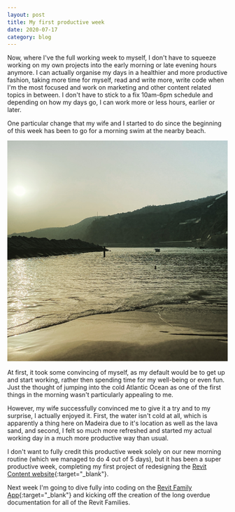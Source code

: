 ```yaml
---
layout: post
title: My first productive week
date: 2020-07-17
category: blog
---
```


Now, where I've the full working week to myself, I don't have to squeeze working on my own projects into the early morning or late evening hours anymore. I can actually organise my days in a healthier and more productive fashion, taking more time for myself, read and write more, write code when I'm the most focused and work on marketing and other content related topics in between. I don't have to stick to a fix 10am-6pm schedule and depending on how my days go, I can work more or less hours, earlier or later.

One particular change that my wife and I started to do since the beginning of this week has been to go for a morning swim at the nearby beach.

![](/assets/posts/2020-07-17-my-first-productive-week/morning-swim-madeira.png)

At first, it took some convincing of myself, as my default would be to get up and start working, rather then spending time for my well-being or even fun. Just the thought of jumping into the cold Atlantic Ocean as one of the first things in the morning wasn't particularly appealing to me.

However, my wife successfully convinced me to give it a try and to my surprise, I actually enjoyed it. First, the water isn't cold at all, which is apparently a thing here on Madeira due to it's location as well as the lava sand, and second, I felt so much more refreshed and started my actual working day in a much more productive way than usual.

I don't want to fully credit this productive week solely on our new morning routine (which we managed to do 4 out of 5 days), but it has been a super productive week, completing my first project of redesigning the [Revit Content website](https://revit-content.com){:target="_blank"}.

Next week I'm going to dive fully into coding on the [Revit Family App](https://revitfamily.app){:target="_blank"} and kicking off the creation of the long overdue documentation for all of the Revit Families.